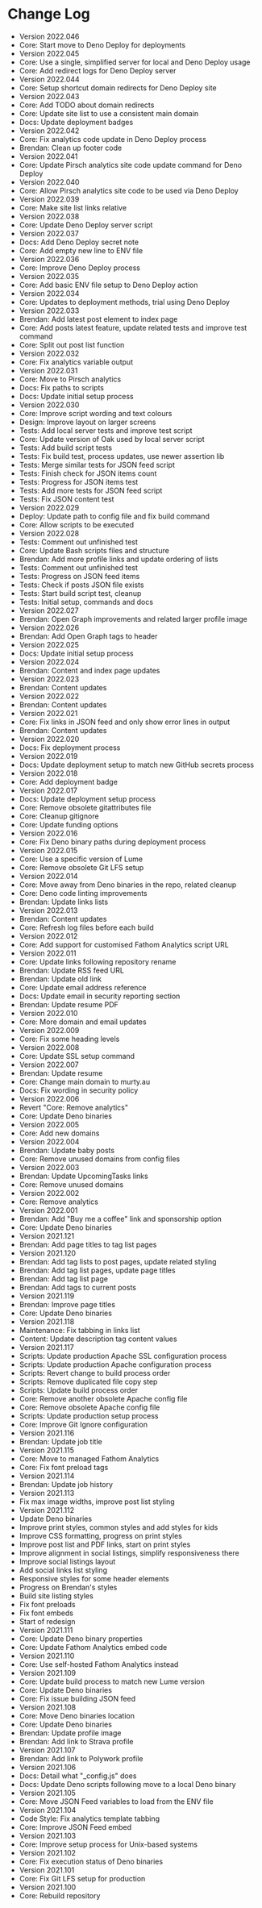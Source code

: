 # Change Log

- Version 2022.046
- Core: Start move to Deno Deploy for deployments
- Version 2022.045
- Core: Use a single, simplified server for local and Deno Deploy usage
- Core: Add redirect logs for Deno Deploy server
- Version 2022.044
- Core: Setup shortcut domain redirects for Deno Deploy site
- Version 2022.043
- Core: Add TODO about domain redirects
- Core: Update site list to use a consistent main domain
- Docs: Update deployment badges
- Version 2022.042
- Core: Fix analytics code update in Deno Deploy process
- Brendan: Clean up footer code
- Version 2022.041
- Core: Update Pirsch analytics site code update command for Deno Deploy
- Version 2022.040
- Core: Allow Pirsch analytics site code to be used via Deno Deploy
- Version 2022.039
- Core: Make site list links relative
- Version 2022.038
- Core: Update Deno Deploy server script
- Version 2022.037
- Docs: Add Deno Deploy secret note
- Core: Add empty new line to ENV file
- Version 2022.036
- Core: Improve Deno Deploy process
- Version 2022.035
- Core: Add basic ENV file setup to Deno Deploy action
- Version 2022.034
- Core: Updates to deployment methods, trial using Deno Deploy
- Version 2022.033
- Brendan: Add latest post element to index page
- Core: Add posts latest feature, update related tests and improve test command
- Core: Split out post list function
- Version 2022.032
- Core: Fix analytics variable output
- Version 2022.031
- Core: Move to Pirsch analytics
- Docs: Fix paths to scripts
- Docs: Update initial setup process
- Version 2022.030
- Core: Improve script wording and text colours
- Design: Improve layout on larger screens
- Tests: Add local server tests and improve test script
- Core: Update version of Oak used by local server script
- Tests: Add build script tests
- Tests: Fix build test, process updates, use newer assertion lib
- Tests: Merge similar tests for JSON feed script
- Tests: Finish check for JSON items count
- Tests: Progress for JSON items test
- Tests: Add more tests for JSON feed script
- Tests: Fix JSON content test
- Version 2022.029
- Deploy: Update path to config file and fix build command
- Core: Allow scripts to be executed
- Version 2022.028
- Tests: Comment out unfinished test
- Core: Update Bash scripts files and structure
- Brendan: Add more profile links and update ordering of lists
- Tests: Comment out unfinished test
- Tests: Progress on JSON feed items
- Tests: Check if posts JSON file exists
- Tests: Start build script test, cleanup
- Tests: Initial setup, commands and docs
- Version 2022.027
- Brendan: Open Graph improvements and related larger profile image
- Version 2022.026
- Brendan: Add Open Graph tags to header
- Version 2022.025
- Docs: Update initial setup process
- Version 2022.024
- Brendan: Content and index page updates
- Version 2022.023
- Brendan: Content updates
- Version 2022.022
- Brendan: Content updates
- Version 2022.021
- Core: Fix links in JSON feed and only show error lines in output
- Brendan: Content updates
- Version 2022.020
- Docs: Fix deployment process
- Version 2022.019
- Docs: Update deployment setup to match new GitHub secrets process
- Version 2022.018
- Core: Add deployment badge
- Version 2022.017
- Docs: Update deployment setup process
- Core: Remove obsolete gitattributes file
- Core: Cleanup gitignore
- Core: Update funding options
- Version 2022.016
- Core: Fix Deno binary paths during deployment process
- Version 2022.015
- Core: Use a specific version of Lume
- Core: Remove obsolete Git LFS setup
- Version 2022.014
- Core: Move away from Deno binaries in the repo, related cleanup
- Core: Deno code linting improvements
- Brendan: Update links lists
- Version 2022.013
- Brendan: Content updates
- Core: Refresh log files before each build
- Version 2022.012
- Core: Add support for customised Fathom Analytics script URL
- Version 2022.011
- Core: Update links following repository rename
- Brendan: Update RSS feed URL
- Brendan: Update old link
- Core: Update email address reference
- Docs: Update email in security reporting section
- Brendan: Update resume PDF
- Version 2022.010
- Core: More domain and email updates
- Version 2022.009
- Core: Fix some heading levels
- Version 2022.008
- Core: Update SSL setup command
- Version 2022.007
- Brendan: Update resume
- Core: Change main domain to murty.au
- Docs: Fix wording in security policy
- Version 2022.006
- Revert "Core: Remove analytics"
- Core: Update Deno binaries
- Version 2022.005
- Core: Add new domains
- Version 2022.004
- Brendan: Update baby posts
- Core: Remove unused domains from config files
- Version 2022.003
- Brendan: Update UpcomingTasks links
- Core: Remove unused domains
- Version 2022.002
- Core: Remove analytics
- Version 2022.001
- Brendan: Add "Buy me a coffee" link and sponsorship option
- Core: Update Deno binaries
- Version 2021.121
- Brendan: Add page titles to tag list pages
- Version 2021.120
- Brendan: Add tag lists to post pages, update related styling
- Brendan: Add tag list pages, update page titles
- Brendan: Add tag list page
- Brendan: Add tags to current posts
- Version 2021.119
- Brendan: Improve page titles
- Core: Update Deno binaries
- Version 2021.118
- Maintenance: Fix tabbing in links list
- Content: Update description tag content values
- Version 2021.117
- Scripts: Update production Apache SSL configuration process
- Scripts: Update production Apache configuration process
- Scripts: Revert change to build process order
- Scripts: Remove duplicated file copy step
- Scripts: Update build process order
- Core: Remove another obsolete Apache config file
- Core: Remove obsolete Apache config file
- Scripts: Update production setup process
- Core: Improve Git Ignore configuration
- Version 2021.116
- Brendan: Update job title
- Version 2021.115
- Core: Move to managed Fathom Analytics
- Core: Fix font preload tags
- Version 2021.114
- Brendan: Update job history
- Version 2021.113
- Fix max image widths, improve post list styling
- Version 2021.112
- Update Deno binaries
- Improve print styles, common styles and add styles for kids
- Improve CSS formatting, progress on print styles
- Improve post list and PDF links, start on print styles
- Improve alignment in social listings, simplify responsiveness there
- Improve social listings layout
- Add social links list styling
- Responsive styles for some header elements
- Progress on Brendan's styles
- Build site listing styles
- Fix font preloads
- Fix font embeds
- Start of redesign
- Version 2021.111
- Core: Update Deno binary properties
- Core: Update Fathom Analytics embed code
- Version 2021.110
- Core: Use self-hosted Fathom Analytics instead
- Version 2021.109
- Core: Update build process to match new Lume version
- Core: Update Deno binaries
- Core: Fix issue building JSON feed
- Version 2021.108
- Core: Move Deno binaries location
- Core: Update Deno binaries
- Brendan: Update profile image
- Brendan: Add link to Strava profile
- Version 2021.107
- Brendan: Add link to Polywork profile
- Version 2021.106
- Docs: Detail what "_config.js" does
- Docs: Update Deno scripts following move to a local Deno binary
- Version 2021.105
- Core: Move JSON Feed variables to load from the ENV file
- Version 2021.104
- Code Style: Fix analytics template tabbing
- Core: Improve JSON Feed embed
- Version 2021.103
- Core: Improve setup process for Unix-based systems
- Version 2021.102
- Core: Fix execution status of Deno binaries
- Version 2021.101
- Core: Fix Git LFS setup for production
- Version 2021.100
- Core: Rebuild repository
